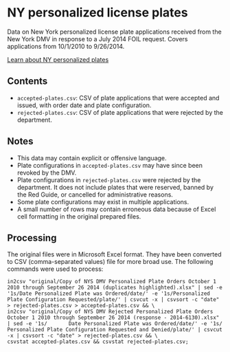 # NY personalized license plates

Data on New York personalized license plate applications received from the New York DMV in response to a July 2014 FOIL request.  Covers applications from 10/1/2010 to 9/26/2014.

[Learn about NY personalized plates](http://dmv.ny.gov/learn-about-personalized-plates)

## Contents

* `accepted-plates.csv`: CSV of plate applications that were accepted and issued, with order date and plate configuration.
* `rejected-plates.csv`: CSV of plate applications that were rejected by the department.

## Notes

* This data may contain explicit or offensive language.
* Plate configurations in `accepted-plates.csv` may have since been revoked by the DMV.
* Plate configurations in `rejected-plates.csv` were rejected by the department. It does not include plates that were reserved, banned by the Red Guide, or cancelled for administrative reasons.
* Some plate configurations may exist in multiple applications.
* A small number of rows may contain erroneous data because of Excel cell formatting in the original prepared files.

## Processing

The original files were in Microsoft Excel format.  They have been converted to CSV (comma-separated values) file for more broad use. The following commands were used to process:

```
in2csv "original/Copy of NYS DMV Personalized Plate Orders October 1 2010 through September 26 2014 (duplicates highlighted).xlsx" | sed -e '1s/Date Personalized Plate was Ordered/date/' -e '1s/Personalized Plate Configuration Requested/plate/' | csvcut -x | csvsort -c "date" > rejected-plates.csv > accepted-plates.csv && \
in2csv "original/Copy of NYS DMV Rejected Personalized Plate Orders October 1 2010 through September 26 2014 (response - 2014-6130).xlsx" | sed -e '1s/       Date Personalized Plate was Ordered/date/' -e '1s/        Personalized Plate Configuration Requested and Denied/plate/' | csvcut -x | csvsort -c "date" > rejected-plates.csv && \
csvstat accepted-plates.csv && csvstat rejected-plates.csv;
```
